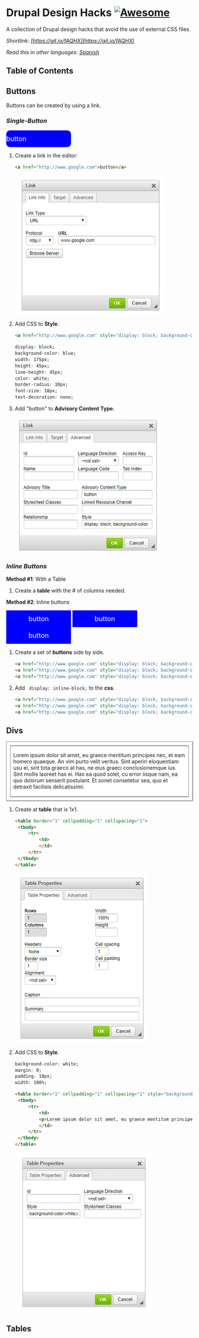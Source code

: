 # Drupal Design Hacks [![Awesome](https://cdn.rawgit.com/sindresorhus/awesome/d7305f38d29fed78fa85652e3a63e154dd8e8829/media/badge.svg)](https://github.com/ucdstudent95618/drupal-design-hacks)
A collection of Drupal design hacks that avoid the use of external CSS files.

*Shortlink: [https://git.io/fAQHX](https://git.io/fAQHX)*

*Read this in other languages: [Spanish](README.es.md)*

## Table of Contents

## Buttons

Buttons can be created by using a link.

### ***Single-Button***

 <a href="http://www.google.com" style="display: block; background-color: blue; width: 175px; height: 45px; line-height: 45px; color: white; border-radius: 10px; font-size: 18px; text-decoration: none;" type="button">button</a>



1. Create a link in the editor:

   ```html
   <a href="http://www.google.com">button</a>
   ```

   ![Button Editor](/img/btn/btn-2.png)

2. Add CSS to **Style**.

   ```html
   <a href="http://www.google.com" style="display: block; background-color: blue; width: 175px; height: 45px; line-height: 45px; color: white; border-radius: 10px; font-size: 18px; text-decoration: none;" type="button">button</a>
   ```

   ```css
   display: block;
   background-color: blue;
   width: 175px;
   height: 45px;
   line-height: 45px;
   color: white;
   border-radius: 10px;
   font-size: 18px;
   text-decoration: none;
   ```

3. Add "button" to **Advisory Content Type**.

   ![Added CSS](/img/btn/btn-3.png)

### ***Inline Buttons***

**Method #1**: With a Table

1. Create a **table** with the # of columns needed.



**Method #2**: Inline buttons

<a href="http://www.google.com" style="display: block; background-color: blue; width: 175px; height: 45px; text-align: center; line-height: 45px; color: white; display: inline-block; font-size: 18px; text-decoration: none;" type="button">button</a> <a href="http://www.google.com" style="display: block; background-color: blue; width: 175px; height: 45px; text-align: center;line-height: 45px; color: white; display: inline-block; font-size: 18px; text-decoration: none;" type="button">button</a> <a href="http://www.google.com" style="display: block; background-color: blue; width: 175px; height: 45px; text-align: center;line-height: 45px; color: white; display: inline-block; font-size: 18px; text-decoration: none;" type="button">button</a>

1. Create a set of **buttons** side by side.

   ``` html
   <a href="http://www.google.com" style="display: block; background-color: blue; width: 175px; height: 45px; text-align: center; line-height: 45px; color: white; font-size: 18px; text-decoration: none;" type="button">button</a> 
   <a href="http://www.google.com" style="display: block; background-color: blue; width: 175px; height: 45px; text-align: center;line-height: 45px; color: white; font-size: 18px; text-decoration: none;" type="button">button</a> 
   <a href="http://www.google.com" style="display: block; background-color: blue; width: 175px; height: 45px; text-align: center;line-height: 45px; color: white; font-size: 18px; text-decoration: none;" type="button">button</a>
   ```

2. Add ``  display: inline-block; `` to the **css**.

   ```html
   <a href="http://www.google.com" style="display: block; background-color: blue; width: 175px; height: 45px; text-align: center; line-height: 45px; color: white; display: inline-block; font-size: 18px; text-decoration: none;" type="button">button</a> 
   <a href="http://www.google.com" style="display: block; background-color: blue; width: 175px; height: 45px; text-align: center;line-height: 45px; color: white; display: inline-block; font-size: 18px; text-decoration: none;" type="button">button</a> 
   <a href="http://www.google.com" style="display: block; background-color: blue; width: 175px; height: 45px; text-align: center;line-height: 45px; color: white; display: inline-block; font-size: 18px; text-decoration: none;" type="button">button</a>
   ```

## Divs 

<table border="1" cellpadding="1" cellspacing="1" style="background-color:white; margin:0; padding:10px; width:100%">
	<tbody>
		<tr>
			<td>
			<p>Lorem ipsum dolor sit amet, eu graece mentitum principes nec, et eam homero quaeque. An vim purto velit veritus. Sint aperiri eloquentiam usu ei, sint tota graeco at has, ne eius graeci conclusionemque ius. Sint mollis laoreet has ei. Has ea quod solet, cu error iisque nam, ea quo dolorum senserit postulant. Et sonet consetetur sea, quo et detraxit facilisis delicatissimi.</p>
			</td>
		</tr>
	</tbody>
</table>

1. Create at **table** that is 1x1.

   ```html
   <table border="1" cellpadding="1" cellspacing="1">
   	<tbody>
   		<tr>
   			<td>
   			</td>
   		</tr>
   	</tbody>
   </table>
   ```

   ![Adding CSS to Div](/img/div/div-1.png)

2. Add CSS to **Style**.

   ```css
   background-color: white;
   margin: 0;
   padding: 10px;
   width: 100%;
   ```

   ```html
   <table border="1" cellpadding="1" cellspacing="1" style="background-color:white; margin:0; padding:10px; width:100%">
   	<tbody>
   		<tr>
   			<td>
   			<p>Lorem ipsum dolor sit amet, eu graece mentitum principes nec, et eam homero quaeque. An vim purto velit veritus. Sint aperiri eloquentiam usu ei, sint tota graeco at has, ne eius graeci conclusionemque ius. Sint mollis laoreet has ei. Has ea quod solet, cu error iisque nam, ea quo dolorum senserit postulant. Et sonet consetetur sea, quo et detraxit facilisis delicatissimi.</p>
   			</td>
   		</tr>
   	</tbody>
   </table>
   ```

   ![Adding CSS to Div](/img/div/div-3.png)

## Tables 

